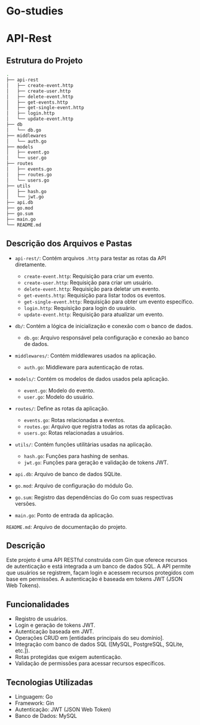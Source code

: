 # Go-studies

# API-Rest

## Estrutura do Projeto

```sh
.
├── api-rest
│   ├── create-event.http
│   ├── create-user.http
│   ├── delete-event.http
│   ├── get-events.http
│   ├── get-single-event.http
│   ├── login.http
│   └── update-event.http
├── db
│   └── db.go
├── middlewares
│   └── auth.go
├── models
│   ├── event.go
│   └── user.go
├── routes
│   ├── events.go
│   ├── routes.go
│   └── users.go
├── utils
│   ├── hash.go
│   └── jwt.go
├── api.db
├── go.mod
├── go.sum
├── main.go
└── README.md
```

## Descrição dos Arquivos e Pastas

- `api-rest/`: Contém arquivos `.http` para testar as rotas da API diretamente.

  - `create-event.http`: Requisição para criar um evento.
  - `create-user.http`: Requisição para criar um usuário.
  - `delete-event.http`: Requisição para deletar um evento.
  - `get-events.http`: Requisição para listar todos os eventos.
  - `get-single-event.http`: Requisição para obter um evento específico.
  - `login.http`: Requisição para login do usuário.
  - `update-event.http`: Requisição para atualizar um evento.

- `db/`: Contém a lógica de inicialização e conexão com o banco de dados.

  - `db.go`: Arquivo responsável pela configuração e conexão ao banco de dados.

- `middlewares/`: Contém middlewares usados na aplicação.

  - `auth.go`: Middleware para autenticação de rotas.

- `models/`: Contém os modelos de dados usados pela aplicação.

  - `event.go`: Modelo do evento.
  - `user.go`: Modelo do usuário.

- `routes/`: Define as rotas da aplicação.

  - `events.go`: Rotas relacionadas a eventos.
  - `routes.go`: Arquivo que registra todas as rotas da aplicação.
  - `users.go`: Rotas relacionadas a usuários.

- `utils/`: Contém funções utilitárias usadas na aplicação.

  - `hash.go`: Funções para hashing de senhas.
  - `jwt.go`: Funções para geração e validação de tokens JWT.

- `api.db`: Arquivo de banco de dados SQLite.

- `go.mod`: Arquivo de configuração do módulo Go.

- `go.sum`: Registro das dependências do Go com suas respectivas versões.

- `main.go`: Ponto de entrada da aplicação.

`README.md`: Arquivo de documentação do projeto.

## Descrição

Este projeto é uma API RESTful construída com Gin que oferece recursos de autenticação e está integrada a um banco de dados SQL. A API permite que usuários se registrem, façam login e acessem recursos protegidos com base em permissões. A autenticação é baseada em tokens JWT (JSON Web Tokens).

## Funcionalidades

- Registro de usuários.
- Login e geração de tokens JWT.
- Autenticação baseada em JWT.
- Operações CRUD em [entidades principais do seu domínio].
- Integração com banco de dados SQL ([MySQL, PostgreSQL, SQLite, etc.]).
- Rotas protegidas que exigem autenticação.
- Validação de permissões para acessar recursos específicos.

## Tecnologias Utilizadas

- Linguagem: Go
- Framework: Gin
- Autenticação: JWT (JSON Web Token)
- Banco de Dados: MySQL
